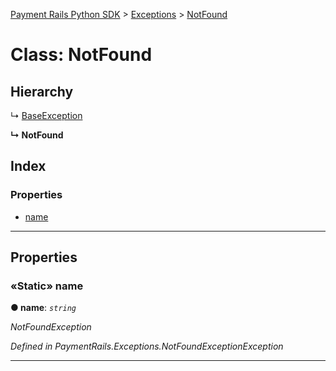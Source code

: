 [Payment Rails Python SDK](../README.md) > [Exceptions](../modules/exceptions.md) > [NotFound](../classes/exceptions.notfound.md)

# Class: NotFound

## Hierarchy

↳  [BaseException](exceptions.baseexception.md)

**↳ NotFound**

## Index

### Properties

* [name](exceptions.notfound.md#name)

---

## Properties

<a id="name"></a>

### «Static» name

**●  name**:  *`string`*

*NotFoundException*

*Defined in PaymentRails.Exceptions.NotFoundExceptionException*

---